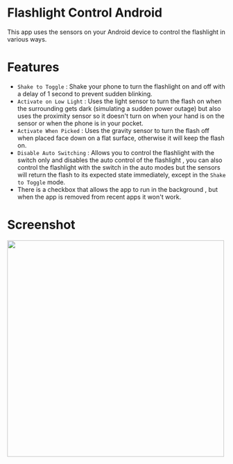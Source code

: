 # Flashlight Control Android

This app uses the sensors on your Android device to control the flashlight in various ways.

# Features

- `Shake to Toggle` : Shake your phone to turn the flashlight on and off with a delay of 1 second to prevent sudden blinking.
- `Activate on Low Light` : Uses the light sensor to turn the flash on when the surrounding gets dark (simulating a sudden power outage) but also uses the proximity sensor so it doesn't turn on when your hand is on the sensor or when the phone is in your pocket.
- `Activate When Picked` : Uses the gravity sensor to turn the flash off when placed face down on a flat surface, otherwise it will keep the flash on.
- `Disable Auto Switching` : Allows you to control the flashlight with the switch only and disables the auto control of the flashlight , you can also control the flashlight with the switch in the auto modes but the sensors will return the flash to its expected state immediately, except in the `Shake to Toggle` mode.
- There is a checkbox that allows the app to run in the background , but when the app is removed from recent apps it won't work.

# Screenshot
<img src="https://i.imgur.com/AezIZF0.png" height="500">
